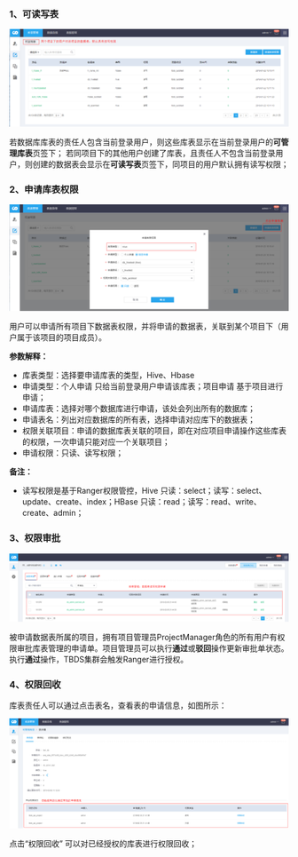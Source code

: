 ### 1、可读写表

![table_rw_list](pictures\table_rw_list.png)

若数据库库表的责任人包含当前登录用户，则这些库表显示在当前登录用户的**可管理库表**页签下；
若同项目下的其他用户创建了库表，且责任人不包含当前登录用户，则创建的数据表会显示在**可读写表**页签下，同项目的用户默认拥有读写权限；


### 2、申请库表权限
![table_rw_apply](pictures\table_rw_apply.png)

用户可以申请所有项目下数据表权限，并将申请的数据表，关联到某个项目下（用户属于该项目的项目成员）。

**参数解释：**
- 库表类型：选择要申请库表的类型，Hive、Hbase
- 申请类型：个人申请 只给当前登录用户申请该库表；项目申请 基于项目进行申请；
- 申请库表：选择对哪个数据库进行申请，该处会列出所有的数据库；
- 申请表名：列出对应数据库的所有表，选择申请对应库下的数据表；
- 权限关联项目：申请的数据库表关联的项目，即在对应项目申请操作这些库表的权限，一次申请只能对应一个关联项目；
- 申请权限：只读、读写权限；

**备注：**
- 读写权限是基于Ranger权限管控，Hive 只读：select；读写：select、update、create、index；HBase 只读：read；读写：read、write、create、admin；


### 3、权限审批

![table_approve_list](pictures\table_approve_list.png)

被申请数据表所属的项目，拥有项目管理员ProjectManager角色的所有用户有权限审批库表管理的申请单。项目管理员可以执行**通过**或**驳回**操作更新审批单状态。执行**通过**操作，TBDS集群会触发Ranger进行授权。


### 4、权限回收
库表责任人可以通过点击表名，查看表的申请信息，如图所示：

![table_approve_revoke](pictures\table_approve_revoke.png)

点击“权限回收” 可以对已经授权的库表进行权限回收；
